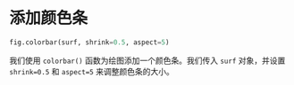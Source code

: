 # 添加颜色条

```python
fig.colorbar(surf, shrink=0.5, aspect=5)
```

我们使用 `colorbar()` 函数为绘图添加一个颜色条。我们传入 `surf` 对象，并设置 `shrink=0.5` 和 `aspect=5` 来调整颜色条的大小。

